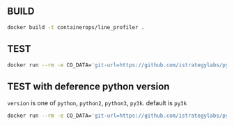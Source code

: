 ## BUILD

```bash
docker build -t containerops/line_profiler .
```

## TEST

```bash
docker run --rm -e CO_DATA='git-url=https://github.com/istrategylabs/python-profiling entry-file=debug.py' containerops/line_profiler
```

## TEST with deference python version

`version` is one of `python`, `python2`, `python3`, `py3k`.
default is `py3k`

```bash
docker run --rm -e CO_DATA='git-url=https://github.com/istrategylabs/python-profiling entry-file=debug.py version=python' containerops/line_profiler
```
